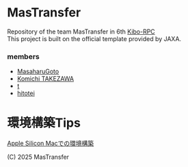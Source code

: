 # MasTransfer
Repository of the team MasTransfer in 6th [Kibo-RPC](https://jaxa.krpc.jp/)
<BR>
This project is built on the official template provided by JAXA.
### members
- [MasaharuGoto](https://github.com/MasaharuGoto)
- [Komichi TAKEZAWA](https://github.com/Komiiiii-2039)
- [t](https://github.com/cobaltbluesky)
- [hitotei](https://github.com/HitoTei)



# 環境構築Tips
[Apple Silicon Macでの環境構築](setup_for_applesilicon.md)

(C) 2025 MasTransfer
